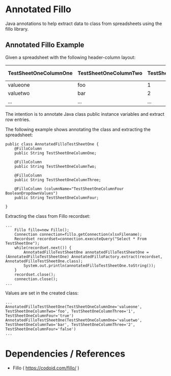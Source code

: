 # Annotated Fillo

Java annotations to help extract data to class from spreadsheets using the fillo library.

## Annotated Fillo Example

Given a spreadsheet with the following header-column layout:


| TestSheetOneColumnOne | TestSheetOneColumnTwo | TestSheetOneColumnThree | TestSheetOneColumnFour BooleanDropdownValues |
| --------------------- | --------------------- | ----------------------- |:--------------------------------------------:|
| valueone              | foo                   | 1                       | TRUE                                         |
| valuetwo              | bar                   | 2                       | FALSE                                        |
| ...                   | ...                   | ...                     | ...                                          |


The intention is to annotate Java class public instance variables and extract row entries.

The following example shows annotating the class and extracting the spreadsheet:

    public class AnnotatedFilloTestSheetOne {
        @FilloColumn
        public String TestSheetOneColumnOne;
    
        @FilloColumn
        public String TestSheetOneColumnTwo;
    
        @FilloColumn
        public String TestSheetOneColumnThree;
    
        @FilloColumn (columnName="TestSheetOneColumnFour BooleanDropdownValues")
        public String TestSheetOneColumnFour;
    
    }

Extracting the class from Fillo recordset:

    ...
        Fillo fillo=new Fillo();
        Connection connection=fillo.getConnection(xlsxFilename);
        Recordset recordset=connection.executeQuery("Select * From TestSheetOne");
        while(recordset.next()) {
            AnnotatedFilloTestSheetOne annotatedFilloTestSheetOne = (AnnotatedFilloTestSheetOne) AnnotatedFilloFactory.extract(recordset, AnnotatedFilloTestSheetOne.class);
            System.out.println(annotatedFilloTestSheetOne.toString());
        }
        recordset.close();
        connection.close();
    ...


Values are set in the created class:

    ...
    AnnotatedFilloTestSheetOne(TestSheetOneColumnOne='valueone', TestSheetOneColumnTwo='foo', TestSheetOneColumnThree='1', TestSheetOneColumnFour='true')
    AnnotatedFilloTestSheetOne(TestSheetOneColumnOne='valuetwo', TestSheetOneColumnTwo='bar', TestSheetOneColumnThree='2', TestSheetOneColumnFour='false')
    ...


# Dependencies / References

 * Fillo ( https://codoid.com/fillo/ )
